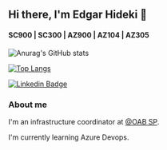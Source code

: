 ## Hi there, I'm Edgar Hideki 👋
#### SC900 | SC300 | AZ900 | AZ104 | AZ305 

![Anurag's GitHub stats](https://github-readme-stats.vercel.app/api?username=edhideki&show_icons=true&theme=radical)

[![Top Langs](https://github-readme-stats.vercel.app/api/top-langs/?username=edhideki&layout=compact&langs_count=radical)](https://github.com/edhideki/github-readme-stats)

[![Linkedin Badge](https://img.shields.io/badge/-LinkedIn-blue?style=flat-square&logo=Linkedin&logoColor=white&link=https://www.linkedin.com/in/edgar-hideki/)](https://www.linkedin.com/in/edgar-hideki/)

### About me

I'm an infrastructure coordinator at [@OAB SP](https://www.oabsp.org.br/).


I'm currently learning Azure Devops.
